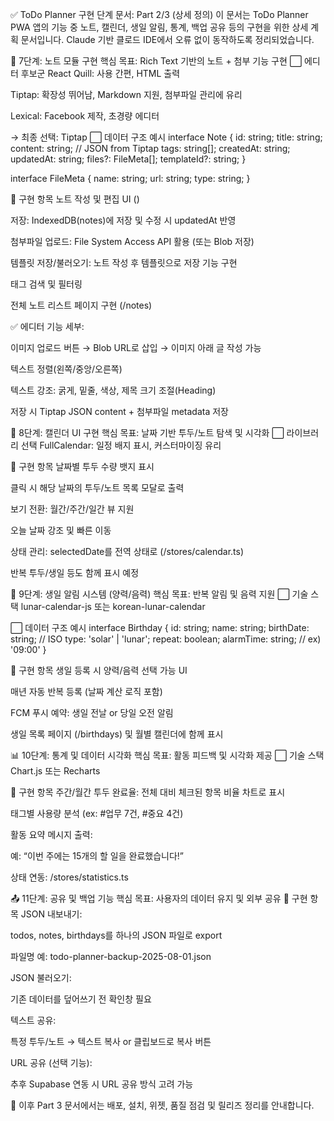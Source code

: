 ✅ ToDo Planner 구현 단계 문서: Part 2/3 (상세 정의)
이 문서는 ToDo Planner PWA 앱의 기능 중 노트, 캘린더, 생일 알림, 통계, 백업 공유 등의 구현을 위한 상세 계획 문서입니다. Claude 기반 클로드 IDE에서 오류 없이 동작하도록 정리되었습니다.

📝 7단계: 노트 모듈 구현
핵심 목표: Rich Text 기반의 노트 + 첨부 기능 구현
⬜ 에디터 후보군
React Quill: 사용 간편, HTML 출력

Tiptap: 확장성 뛰어남, Markdown 지원, 첨부파일 관리에 유리

Lexical: Facebook 제작, 초경량 에디터

→ 최종 선택: Tiptap
⬜ 데이터 구조 예시
interface Note {
id: string;
title: string;
content: string; // JSON from Tiptap
tags: string[];
createdAt: string;
updatedAt: string;
files?: FileMeta[];
templateId?: string;
}

interface FileMeta {
name: string;
url: string;
type: string;
}

🔧 구현 항목
노트 작성 및 편집 UI (<Editor />)

저장: IndexedDB(notes)에 저장 및 수정 시 updatedAt 반영

첨부파일 업로드: File System Access API 활용 (또는 Blob 저장)

템플릿 저장/불러오기: 노트 작성 후 템플릿으로 저장 기능 구현

태그 검색 및 필터링

전체 노트 리스트 페이지 구현 (/notes)

✅ 에디터 기능 세부:

이미지 업로드 버튼 → Blob URL로 삽입 → 이미지 아래 글 작성 가능

텍스트 정렬(왼쪽/중앙/오른쪽)

텍스트 강조: 굵게, 밑줄, 색상, 제목 크기 조절(Heading)

저장 시 Tiptap JSON content + 첨부파일 metadata 저장

📅 8단계: 캘린더 UI 구현
핵심 목표: 날짜 기반 투두/노트 탐색 및 시각화
⬜ 라이브러리 선택
FullCalendar: 일정 배지 표시, 커스터마이징 유리

🔧 구현 항목
날짜별 투두 수량 뱃지 표시

클릭 시 해당 날짜의 투두/노트 목록 모달로 출력

보기 전환: 월간/주간/일간 뷰 지원

오늘 날짜 강조 및 빠른 이동

상태 관리: selectedDate를 전역 상태로 (/stores/calendar.ts)

반복 투두/생일 등도 함께 표시 예정

🎂 9단계: 생일 알림 시스템 (양력/음력)
핵심 목표: 반복 알림 및 음력 지원
⬜ 기술 스택
lunar-calendar-js 또는 korean-lunar-calendar

⬜ 데이터 구조 예시
interface Birthday {
id: string;
name: string;
birthDate: string; // ISO
type: 'solar' | 'lunar';
repeat: boolean;
alarmTime: string; // ex) '09:00'
}

🔧 구현 항목
생일 등록 시 양력/음력 선택 가능 UI

매년 자동 반복 등록 (날짜 계산 로직 포함)

FCM 푸시 예약: 생일 전날 or 당일 오전 알림

생일 목록 페이지 (/birthdays) 및 월별 캘린더에 함께 표시

📊 10단계: 통계 및 데이터 시각화
핵심 목표: 활동 피드백 및 시각화 제공
⬜ 기술 스택
Chart.js 또는 Recharts

🔧 구현 항목
주간/월간 투두 완료율: 전체 대비 체크된 항목 비율 차트로 표시

태그별 사용량 분석 (ex: #업무 7건, #중요 4건)

활동 요약 메시지 출력:

예: “이번 주에는 15개의 할 일을 완료했습니다!”

상태 연동: /stores/statistics.ts

📤 11단계: 공유 및 백업 기능
핵심 목표: 사용자의 데이터 유지 및 외부 공유
🔧 구현 항목
JSON 내보내기:

todos, notes, birthdays를 하나의 JSON 파일로 export

파일명 예: todo-planner-backup-2025-08-01.json

JSON 불러오기:

기존 데이터를 덮어쓰기 전 확인창 필요

텍스트 공유:

특정 투두/노트 → 텍스트 복사 or 클립보드로 복사 버튼

URL 공유 (선택 기능):

추후 Supabase 연동 시 URL 공유 방식 고려 가능

📎 이후 Part 3 문서에서는 배포, 설치, 위젯, 품질 점검 및 릴리즈 정리를 안내합니다.
